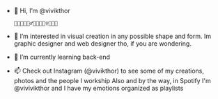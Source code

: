 - 👋 Hi, I’m @vivikthor

      🧘👨‍🚀🧜🏻‍♂️🧚🧙🧛🏻‍♀️🧞👨‍🎨

- 🚀 I’m interested in visual creation in any possible shape and form. 
      Im graphic designer and web designer tho, if you are wondering.
- 🌱 I’m currently learning back-end 
- 📫 Check out Instagram (@vivikthor) to see some of my creations, photos and the people I workship
      Also and by the way, in Spotify I'm @vivivikthor and I have my emotions organized as playlists
      
      

<!---
vivikthor/vivikthor is a ✨ special ✨ repository because its `README.md` (this file) appears on your GitHub profile.
You can click the Preview link to take a look at your changes.
--->
